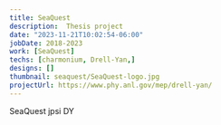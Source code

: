 ```yaml
---
title: SeaQuest 
description:  Thesis project
date: "2023-11-21T10:02:54-06:00"
jobDate: 2018-2023
work: [SeaQuest]
techs: [charmonium, Drell-Yan,]
designs: []
thumbnail: seaquest/SeaQuest-logo.jpg 
projectUrl: https://www.phy.anl.gov/mep/drell-yan/ 
---
```


SeaQuest jpsi DY
